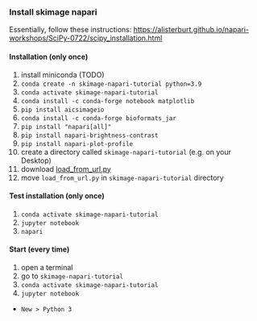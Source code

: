 ### Install skimage napari

Essentially, follow these instructions: https://alisterburt.github.io/napari-workshops/SciPy-0722/scipy_installation.html

#### Installation (only once)

1. install miniconda (TODO)
1. `conda create -n skimage-napari-tutorial python=3.9`
1. `conda activate skimage-napari-tutorial`
1. `conda install -c conda-forge notebook matplotlib`
1. `pip install aicsimageio`
1. `conda install -c conda-forge bioformats_jar`
1. `pip install "napari[all]"`
1. `pip install napari-brightness-contrast`
1. `pip install napari-plot-profile`
1. create a directory called `skimage-napari-tutorial` (e.g. on your Desktop)
1. download [load_from_url.py](https://neubias.github.io/training-resources/functions/load_from_url.py) 
1. move `load_from_url.py` in `skimage-napari-tutorial` directory

#### Test installation (only once)

1. `conda activate skimage-napari-tutorial`
1. `jupyter notebook`
1. `napari`

#### Start (every time)

1. open a terminal
1. go to `skimage-napari-tutorial`
1. `conda activate skimage-napari-tutorial`
1. `jupyter notebook`
  - `New > Python 3`
